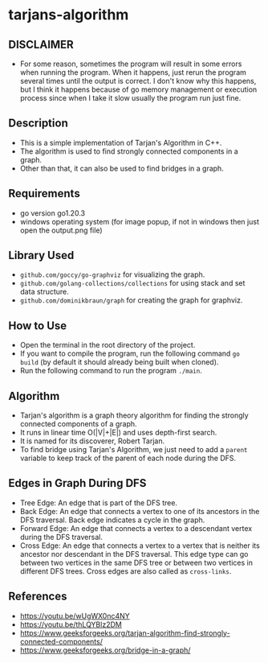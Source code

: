 # tarjans-algorithm
## DISCLAIMER
- For some reason, sometimes the program will result in some errors when running the program. When it happens, just rerun the program several times until the output is correct. I don't know why this happens, but I think it happens because of go memory management or execution process since when I take it slow usually the program run just fine.

## Description
- This is a simple implementation of Tarjan's Algorithm in C++.
- The algorithm is used to find strongly connected components in a graph.
- Other than that, it can also be used to find bridges in a graph.

## Requirements
- go version go1.20.3
- windows operating system (for image popup, if not in windows then just open the output.png file)

## Library Used
- `github.com/goccy/go-graphviz` for visualizing the graph.
- `github.com/golang-collections/collections` for using stack and set data structure.
- `github.com/dominikbraun/graph` for creating the graph for graphviz.

## How to Use
- Open the terminal in the root directory of the project.
- If you want to compile the program, run the following command `go build` (by default it should already being built when cloned).
- Run the following command to run the program `./main`.

## Algorithm
- Tarjan's algorithm is a graph theory algorithm for finding the strongly connected components of a graph.
- It runs in linear time O(|V|+|E|) and uses depth-first search.
- It is named for its discoverer, Robert Tarjan.
- To find bridge using Tarjan's Algorithm, we just need to add a `parent` variable to keep track of the parent of each node during the DFS.

## Edges in Graph During DFS
- Tree Edge: An edge that is part of the DFS tree.
- Back Edge: An edge that connects a vertex to one of its ancestors in the DFS traversal. Back edge indicates a cycle in the graph.
- Forward Edge: An edge that connects a vertex to a descendant vertex during the DFS traversal.
- Cross Edge: An edge that connects a vertex to a vertex that is neither its ancestor nor descendant in the DFS traversal. This edge type can go between two vertices in the same DFS tree or between two vertices in different DFS trees. Cross edges are also called as `cross-links`.

## References
- https://youtu.be/wUgWX0nc4NY
- https://youtu.be/thLQYBlz2DM
- https://www.geeksforgeeks.org/tarjan-algorithm-find-strongly-connected-components/
- https://www.geeksforgeeks.org/bridge-in-a-graph/
